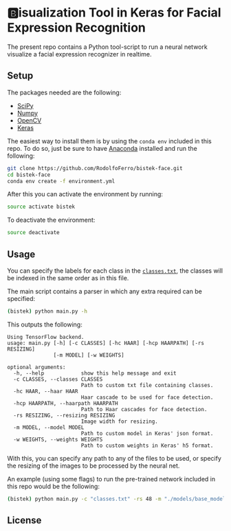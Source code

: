 # 🅱️isualization Tool in Keras for Facial Expression Recognition


The present repo contains a Python tool-script to run a neural network visualize a facial expression recognizer in realtime.



## Setup

The packages needed are the following:

- [SciPy](https://www.scipy.org/)
- [Numpy](http://www.numpy.org/)
- [OpenCV](https://opencv.org/)
- [Keras](https://keras.io/)

The easiest way to install them is by using the `conda env` included in this repo. To do so, just be sure to have [Anaconda](https://www.anaconda.com/download/) installed and run the following:
```bash
git clone https://github.com/RodolfoFerro/bistek-face.git
cd bistek-face
conda env create -f environment.yml
```

After this you can activate the environment by running:
```bash
source activate bistek
```

To deactivate the environment:
```bash
source deactivate
```


## Usage

You can specify the labels for each class in the [`classes.txt`](https://github.com/RodolfoFerro/bistek-face/blob/master/classes.txt), the classes will be indexed in the same order as in this file.

The main script contains a parser in which any extra required can be specified:
```bash
(bistek) python main.py -h
```

This outputs the following:
```
Using TensorFlow backend.
usage: main.py [-h] [-c CLASSES] [-hc HAAR] [-hcp HAARPATH] [-rs RESIZING]
               [-m MODEL] [-w WEIGHTS]

optional arguments:
  -h, --help            show this help message and exit
  -c CLASSES, --classes CLASSES
                        Path to custom txt file containing classes.
  -hc HAAR, --haar HAAR
                        Haar cascade to be used for face detection.
  -hcp HAARPATH, --haarpath HAARPATH
                        Path to Haar cascades for face detection.
  -rs RESIZING, --resizing RESIZING
                        Image width for resizing.
  -m MODEL, --model MODEL
                        Path to custom model in Keras' json format.
  -w WEIGHTS, --weights WEIGHTS
                        Path to custom weights in Keras' h5 format.
```

With this, you can specify any path to any of the files to be used, or specify the resizing of the images to be processed by the neural net.

An example (using some flags) to run the pre-trained network included in this repo would be the following:
```bash
(bistek) python main.py -c "classes.txt" -rs 48 -m "./models/base_model.json" -w "./models/base_model.h5"
```


## License

